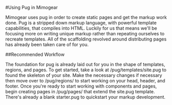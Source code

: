 #Using Pug in Mimogear

Mimogear uses pug in order to create static pages and get the markup work done. Pug is a stripped down markup language, with powerful template capabilities, that compiles into HTML. Luckily for us that means we'll be focusing more on writing unique markup rather than repeating ourselves to recreate templates. All of the scaffolding revolved around distributing pages has already been taken care of for you.

##Recommended Workflow

The foundation for pug is already laid out for you in the shape of templates, regions, and pages. To get started, take a look at /pug/templates/site.pug to found the skeleton of your site. Make the necessary changes if necessary then move over to /pug/regions/ to start working on your head, header, and footer. Once you're ready to start working with components and pages, begin creating pages in /pug/pages/ that extend the site.pug template. There's already a blank starter.pug to quickstart your markup development.
